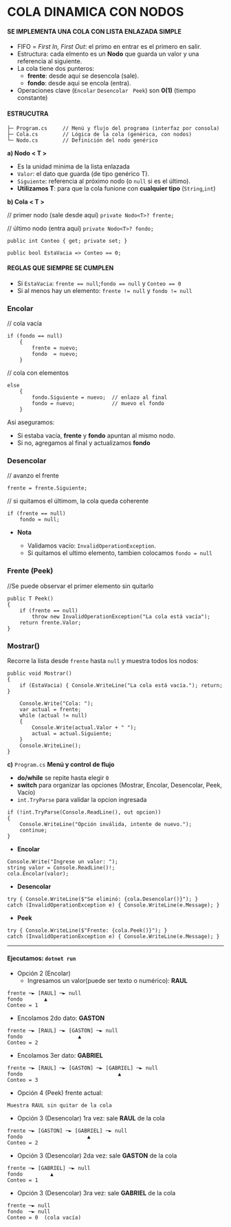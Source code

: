 # COLA DINAMICA CON NODOS

#### SE IMPLEMENTA UNA COLA CON LISTA ENLAZADA SIMPLE
- FIFO = *First In, First Out*: el primo en entrar es el primero en salir.
- Estructura: cada elmento es un **Nodo** que guarda un valor y una referencia al siguiente.
- La cola tiene dos punteros:
    - **frente**: desde aquí se desencola (sale).
    - **fondo**: desde aqui se encola (entra).
- Operaciones clave (```Encolar```
```Desencolar``` ``` Peek```) son **0(1)** (tiempo constante)

#### ESTRUCUTRA

``` ColaDinamica/
├─ Program.cs     // Menú y flujo del programa (interfaz por consola)
├─ Cola.cs        // Lógica de la cola (genérica, con nodos)
└─ Nodo.cs        // Definición del nodo genérico
``` 

**a) Nodo < T >**
   - Es la unidad minima de la lista enlazada
- ```Valor```: el dato que guarda (de tipo genérico T).
- ```Siguiente```: referencia al próximo nodo (o ```null``` si es el último).
- **Utilizamos T**: para que la cola funione con **cualquier tipo** (```String```,```int```)

**b) Cola  < T >**

// primer nodo (sale desde aquí)
```private Nodo<T>? frente;```

// último nodo (entra aquí)
```private Nodo<T>? fondo;```

```public int Conteo { get; private set; }``` 

```public bool EstaVacia => Conteo == 0;```

#### **REGLAS QUE SIEMPRE SE CUMPLEN**
- Si ```EstaVacia```: ```frente == null```;```fondo == null``` y ```Conteo == 0```
- Si al menos hay un elemento: ```frente != null``` y ```fondo != null```

### **Encolar**
// cola vacía
```   
if (fondo == null)
    {
        frente = nuevo;
        fondo  = nuevo;
    } 
```
// cola con elementos
``` 
else
    {
        fondo.Siguiente = nuevo;  // enlazo al final
        fondo = nuevo;            // muevo el fondo
    }
```
Asi aseguramos:
- Si estaba vacía, **frente** y **fondo** apuntan al mismo nodo.
- Si no, agregamos al final y actualizamos **fondo**

### **Desencolar**
// avanzo el frente
```
frente = frente.Siguiente;
```
// si quitamos el últimom, la cola queda coherente
```
if (frente == null)
    fondo = null;
```
 - **Nota**

    - Validamos vacío: ```InvalidOperationException```.
    - Si quitamos el ultimo elemento, tambien colocamos ```fondo = null```

### **Frente (Peek)**
//Se puede observar el primer elemento sin quitarlo
```
public T Peek()
{
    if (frente == null)
        throw new InvalidOperationException("La cola está vacía");
    return frente.Valor;
}
```
### **Mostrar()**
Recorre la lista desde ```frente``` hasta ```null``` y muestra todos los nodos:
```
public void Mostrar()
{
    if (EstaVacia) { Console.WriteLine("La cola está vacía."); return; }

    Console.Write("Cola: ");
    var actual = frente;
    while (actual != null)
    {
        Console.Write(actual.Valor + " ");
        actual = actual.Siguiente;
    }
    Console.WriteLine();
}
```
**c)** ```Program.cs``` **Menú y control de flujo**
 - **do/while** se repite hasta elegir ```0```
 - **switch** para organizar las opciones (Mostrar, Encolar, Desencolar, Peek, Vacío)
 - ```int.TryParse``` para validar la opcion ingresada
```
if (!int.TryParse(Console.ReadLine(), out opcion))
{
    Console.WriteLine("Opción inválida, intente de nuevo.");
    continue;
}
```
 - **Encolar**
```
Console.Write("Ingrese un valor: ");
string valor = Console.ReadLine()!;
cola.Encolar(valor);
```
 - **Desencolar**
```
try { Console.WriteLine($"Se eliminó: {cola.Desencolar()}"); }
catch (InvalidOperationException e) { Console.WriteLine(e.Message); }
```
 - **Peek**
```
try { Console.WriteLine($"Frente: {cola.Peek()}"); }
catch (InvalidOperationException e) { Console.WriteLine(e.Message); }
```
___
#### Ejecutamos: ```dotnet run``` 
- Opción 2 (Encolar) 
    - Ingresamos un valor(puede ser texto o numérico): **RAUL**
```
frente ─► [RAUL] ─► null
fondo       ▲
Conteo = 1
```
- Encolamos 2do dato: **GASTON**

```
frente ─► [RAUL] ─► [GASTON] ─► null
fondo                  ▲
Conteo = 2 
```
- Encolamos 3er dato: **GABRIEL**
```
frente ─► [RAUL] ─► [GASTON] ─► [GABRIEL] ─► null
fondo                               ▲
Conteo = 3
```
- Opción 4 (Peek) frente actual:
```
Muestra RAUL sin quitar de la cola
```
- Opción 3 (Desencolar) 1ra vez: sale **RAUL** de la cola
```
frente ─► [GASTON] ─► [GABRIEL] ─► null
fondo                     ▲
Conteo = 2
```
- Opción 3 (Desencolar) 2da vez: sale **GASTON** de la cola
```
frente ─► [GABRIEL] ─► null
fondo         ▲
Conteo = 1
```
- Opción 3 (Desencolar) 3ra vez: sale **GABRIEL** de la cola
```
frente ─► null
fondo  ─► null
Conteo = 0  (cola vacía)
```